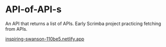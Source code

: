 # API-of-API-s

An API that returns a list of APIs. Early Scrimba project practicing fetching from APIs.

[inspiring-swanson-110be5.netlify.app](https://inspiring-swanson-110be5.netlify.app)

